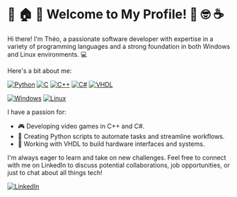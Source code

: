 # :tada: :house: :star2: Welcome to My Profile! :muscle: :nerd_face: :coffee:

Hi there! I'm Théo, a passionate software developer with expertise in a variety of programming languages and a strong foundation in both Windows and Linux environments. :computer:

Here's a bit about me:

[![Python](https://img.shields.io/badge/-Python-000?&logo=Python)](lien_vers_votre_page_Python)
[![C](https://img.shields.io/badge/-C-000?&logo=C)](lien_vers_votre_page_C)
[![C++](https://img.shields.io/badge/-C%2B%2B-000?&logo=c%2b%2b&logoColor=00599C)](lien_vers_votre_page_C++)
[![C#](https://img.shields.io/badge/-C%23-000?&logo=C%20Sharp)](lien_vers_votre_page_CSharp)
[![VHDL](https://img.shields.io/badge/-VHDL-000?&logo=VHDL)](lien_vers_votre_page_VHDL)

[![Windows](https://img.shields.io/badge/-Windows-000?&logo=Windows)](lien_vers_votre_page_Windows)
[![Linux](https://img.shields.io/badge/-Linux-000?&logo=Linux)](lien_vers_votre_page_Linux)

I have a passion for:

- :video_game: Developing video games in C++ and C#.
- :robot: Creating Python scripts to automate tasks and streamline workflows.
- :electric_plug: Working with VHDL to build hardware interfaces and systems.

I'm always eager to learn and take on new challenges. Feel free to connect with me on LinkedIn to discuss potential collaborations, job opportunities, or just to chat about all things tech!

[![LinkedIn](https://img.shields.io/badge/LinkedIn-Théo-informational?style=flat-square&logo=linkedin&logoColor=white)](https://www.linkedin.com/in/theo-dangla/)
